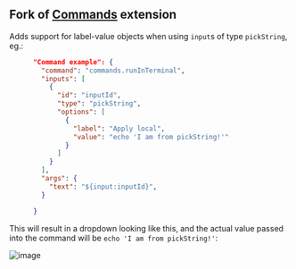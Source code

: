 ## Fork of [Commands](https://github.com/usernamehw/vscode-commands) extension

Adds support for label-value objects when using `input`s of type `pickString`, eg.:

```json
      "Command example": {
        "command": "commands.runInTerminal",
        "inputs": [
          {
            "id": "inputId",
            "type": "pickString",
            "options": [
              {
                "label": "Apply local",
                "value": "echo 'I am from pickString!'"
              }
            ]
          }
        ],
        "args": {
          "text": "${input:inputId}",
        }

      }
```
This will result in a dropdown looking like this, and the actual value passed into the command will be `echo 'I am from pickString!'`:

![image](https://github.com/0biWanKenobi/vscode-commands-pickstring-label-support/assets/4061104/aa7cbf2a-f3c7-4d79-b2b2-61fc032c40cd)
